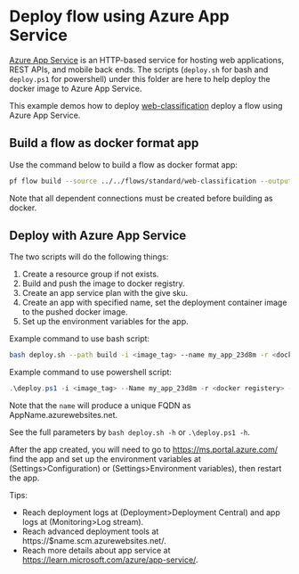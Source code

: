 # Deploy flow using Azure App Service

[Azure App Service](https://learn.microsoft.com/azure/app-service/) is an HTTP-based service for hosting web applications, REST APIs, and mobile back ends.
The scripts (`deploy.sh` for bash and `deploy.ps1` for powershell) under this folder are here to help deploy the docker image to Azure App Service.

This example demos how to deploy [web-classification](../../flows/standard/web-classification/README.md) deploy a flow using Azure App Service.

## Build a flow as docker format app

Use the command below to build a flow as docker format app:

```bash
pf flow build --source ../../flows/standard/web-classification --output build --format docker
```

Note that all dependent connections must be created before building as docker.

## Deploy with Azure App Service
The two scripts will do the following things:
1. Create a resource group if not exists.
2. Build and push the image to docker registry.
3. Create an app service plan with the give sku.
4. Create an app with specified name, set the deployment container image to the pushed docker image.
5. Set up the environment variables for the app.

Example command to use bash script:
```bash
bash deploy.sh --path build -i <image_tag> --name my_app_23d8m -r <docker registery> -g <resource_group>
```

Example command to use powershell script:
```powershell
.\deploy.ps1 -i <image_tag> --Name my_app_23d8m -r <docker registery> -g <resource_group>
```
Note that the `name` will produce a unique FQDN as AppName.azurewebsites.net.

See the full parameters by `bash deploy.sh -h` or `.\deploy.ps1 -h`.

After the app created, you will need to go to https://ms.portal.azure.com/ find the app and set up the environment variables
at (Settings>Configuration) or (Settings>Environment variables), then restart the app.

Tips:
- Reach deployment logs at (Deployment>Deployment Central) and app logs at (Monitoring>Log stream).
- Reach advanced deployment tools at https://$name.scm.azurewebsites.net/.
- Reach more details about app service at https://learn.microsoft.com/azure/app-service/.